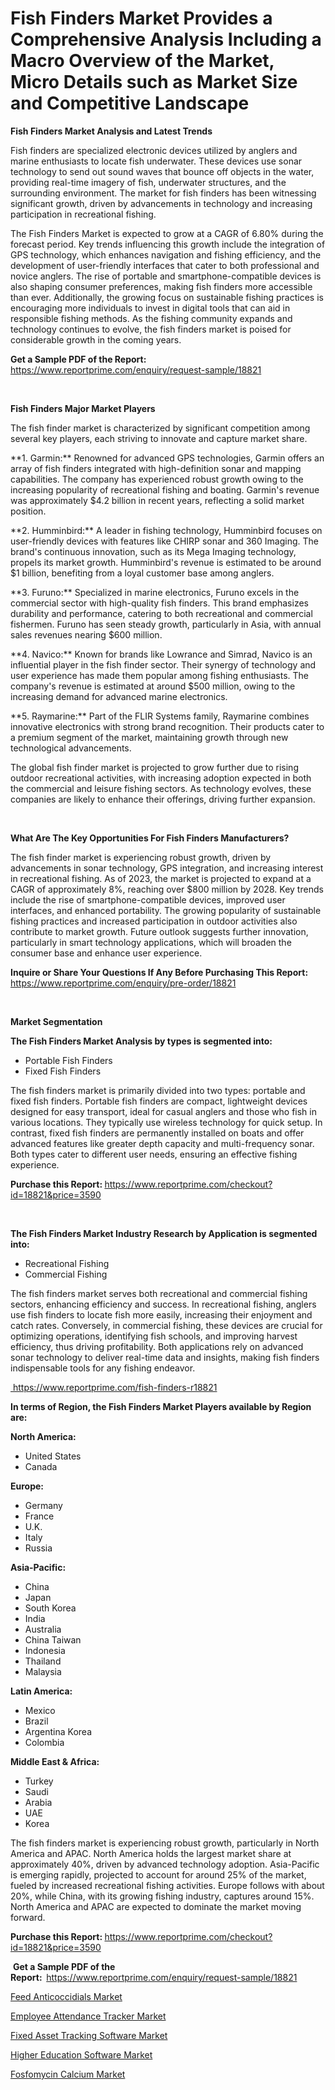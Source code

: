 <p><h1>Fish Finders Market Provides a Comprehensive Analysis Including a Macro Overview of the Market, Micro Details such as Market Size and Competitive Landscape</h1></p><p><strong>Fish Finders Market Analysis and Latest Trends</strong></p>
<p><p>Fish finders are specialized electronic devices utilized by anglers and marine enthusiasts to locate fish underwater. These devices use sonar technology to send out sound waves that bounce off objects in the water, providing real-time imagery of fish, underwater structures, and the surrounding environment. The market for fish finders has been witnessing significant growth, driven by advancements in technology and increasing participation in recreational fishing. </p><p>The Fish Finders Market is expected to grow at a CAGR of 6.80% during the forecast period. Key trends influencing this growth include the integration of GPS technology, which enhances navigation and fishing efficiency, and the development of user-friendly interfaces that cater to both professional and novice anglers. The rise of portable and smartphone-compatible devices is also shaping consumer preferences, making fish finders more accessible than ever. Additionally, the growing focus on sustainable fishing practices is encouraging more individuals to invest in digital tools that can aid in responsible fishing methods. As the fishing community expands and technology continues to evolve, the fish finders market is poised for considerable growth in the coming years.</p></p>
<p><strong>Get a Sample PDF of the Report:&nbsp;</strong> <a href="https://www.reportprime.com/enquiry/request-sample/18821?utm_campaign=100&utm_medium=2&utm_source=Github&utm_content=ia&utm_term=22112024&utm_id=fish-finders">https://www.reportprime.com/enquiry/request-sample/18821</a></p>
<p>&nbsp;</p>
<p><strong>Fish Finders Major Market Players</strong></p>
<p><p>The fish finder market is characterized by significant competition among several key players, each striving to innovate and capture market share. </p><p>**1. Garmin:** Renowned for advanced GPS technologies, Garmin offers an array of fish finders integrated with high-definition sonar and mapping capabilities. The company has experienced robust growth owing to the increasing popularity of recreational fishing and boating. Garmin's revenue was approximately $4.2 billion in recent years, reflecting a solid market position.</p><p>**2. Humminbird:** A leader in fishing technology, Humminbird focuses on user-friendly devices with features like CHIRP sonar and 360 Imaging. The brand's continuous innovation, such as its Mega Imaging technology, propels its market growth. Humminbird's revenue is estimated to be around $1 billion, benefiting from a loyal customer base among anglers.</p><p>**3. Furuno:** Specialized in marine electronics, Furuno excels in the commercial sector with high-quality fish finders. This brand emphasizes durability and performance, catering to both recreational and commercial fishermen. Furuno has seen steady growth, particularly in Asia, with annual sales revenues nearing $600 million.</p><p>**4. Navico:** Known for brands like Lowrance and Simrad, Navico is an influential player in the fish finder sector. Their synergy of technology and user experience has made them popular among fishing enthusiasts. The company's revenue is estimated at around $500 million, owing to the increasing demand for advanced marine electronics.</p><p>**5. Raymarine:** Part of the FLIR Systems family, Raymarine combines innovative electronics with strong brand recognition. Their products cater to a premium segment of the market, maintaining growth through new technological advancements. </p><p>The global fish finder market is projected to grow further due to rising outdoor recreational activities, with increasing adoption expected in both the commercial and leisure fishing sectors. As technology evolves, these companies are likely to enhance their offerings, driving further expansion.</p></p>
<p>&nbsp;</p>
<p><strong>What Are The Key Opportunities For Fish Finders Manufacturers?</strong></p>
<p><p>The fish finder market is experiencing robust growth, driven by advancements in sonar technology, GPS integration, and increasing interest in recreational fishing. As of 2023, the market is projected to expand at a CAGR of approximately 8%, reaching over $800 million by 2028. Key trends include the rise of smartphone-compatible devices, improved user interfaces, and enhanced portability. The growing popularity of sustainable fishing practices and increased participation in outdoor activities also contribute to market growth. Future outlook suggests further innovation, particularly in smart technology applications, which will broaden the consumer base and enhance user experience.</p></p>
<p><strong>Inquire or Share Your Questions If Any Before Purchasing This Report:</strong> <a href="https://www.reportprime.com/enquiry/pre-order/18821?utm_campaign=100&utm_medium=2&utm_source=Github&utm_content=ia&utm_term=22112024&utm_id=fish-finders">https://www.reportprime.com/enquiry/pre-order/18821</a></p>
<p>&nbsp;</p>
<p><strong>Market Segmentation</strong></p>
<p><strong>The Fish Finders Market Analysis by types is segmented into:</strong></p>
<p><ul><li>Portable Fish Finders</li><li>Fixed Fish Finders</li></ul></p>
<p><p>The fish finders market is primarily divided into two types: portable and fixed fish finders. Portable fish finders are compact, lightweight devices designed for easy transport, ideal for casual anglers and those who fish in various locations. They typically use wireless technology for quick setup. In contrast, fixed fish finders are permanently installed on boats and offer advanced features like greater depth capacity and multi-frequency sonar. Both types cater to different user needs, ensuring an effective fishing experience.</p></p>
<p><strong>Purchase this Report:&nbsp;</strong><a href="https://www.reportprime.com/checkout?id=18821&price=3590&utm_campaign=100&utm_medium=2&utm_source=Github&utm_content=ia&utm_term=22112024&utm_id=fish-finders">https://www.reportprime.com/checkout?id=18821&price=3590</a></p>
<p>&nbsp;</p>
<p><strong>The Fish Finders Market Industry Research by Application is segmented into:</strong></p>
<p><ul><li>Recreational Fishing</li><li>Commercial Fishing</li></ul></p>
<p><p>The fish finders market serves both recreational and commercial fishing sectors, enhancing efficiency and success. In recreational fishing, anglers use fish finders to locate fish more easily, increasing their enjoyment and catch rates. Conversely, in commercial fishing, these devices are crucial for optimizing operations, identifying fish schools, and improving harvest efficiency, thus driving profitability. Both applications rely on advanced sonar technology to deliver real-time data and insights, making fish finders indispensable tools for any fishing endeavor.</p></p>
<p><a href="https://www.reportprime.com/fish-finders-r18821?utm_campaign=100&utm_medium=2&utm_source=Github&utm_content=ia&utm_term=22112024&utm_id=fish-finders">&nbsp;https://www.reportprime.com/fish-finders-r18821</a></p>
<p><strong>In terms of Region, the Fish Finders Market Players available by Region are:</strong></p>
<p>
    <p> <strong> North America: </strong>
        <ul>
            <li>United States</li>
            <li>Canada</li>
        </ul>
        </p> 
    <p> <strong> Europe: </strong>
        <ul>
            <li>Germany</li>
            <li>France</li>
            <li>U.K.</li>
            <li>Italy</li>
            <li>Russia</li>
        </ul>
        </p> 
    <p> <strong> Asia-Pacific: </strong>
        <ul>
            <li>China</li>
            <li>Japan</li>
            <li>South Korea</li>
            <li>India</li>
            <li>Australia</li>
            <li>China Taiwan</li>
            <li>Indonesia</li>
            <li>Thailand</li>
            <li>Malaysia</li>
        </ul>
        </p> 
    <p> <strong> Latin America: </strong>
        <ul>
            <li>Mexico</li>
            <li>Brazil</li>
            <li>Argentina Korea</li>
            <li>Colombia</li>
        </ul>
        </p> 
    <p> <strong> Middle East & Africa: </strong>
        <ul>
            <li>Turkey</li>
            <li>Saudi</li>
            <li>Arabia</li>
            <li>UAE</li>
            <li>Korea</li>
        </ul>
    </p>
    </p>
<p><p>The fish finders market is experiencing robust growth, particularly in North America and APAC. North America holds the largest market share at approximately 40%, driven by advanced technology adoption. Asia-Pacific is emerging rapidly, projected to account for around 25% of the market, fueled by increased recreational fishing activities. Europe follows with about 20%, while China, with its growing fishing industry, captures around 15%. North America and APAC are expected to dominate the market moving forward.</p></p>
<p><strong>Purchase this Report: </strong><a href="https://www.reportprime.com/checkout?id=18821&price=3590&utm_campaign=100&utm_medium=2&utm_source=Github&utm_content=ia&utm_term=22112024&utm_id=fish-finders">https://www.reportprime.com/checkout?id=18821&price=3590</a></p>
<p>&nbsp;<strong>Get a Sample PDF of the Report:&nbsp;&nbsp;</strong><a href="https://www.reportprime.com/enquiry/request-sample/18821?utm_campaign=100&utm_medium=2&utm_source=Github&utm_content=ia&utm_term=22112024&utm_id=fish-finders">https://www.reportprime.com/enquiry/request-sample/18821</a></p>
<p><strong></strong></p>
<p><p><a href="https://issuu.com/reportprime-2/docs/feed-anticoccidials-market-size-203_41dfd254632751?utm_campaign=100&utm_medium=2&utm_source=Github&utm_content=ia&utm_term=22112024&utm_id=fish-finders">Feed Anticoccidials Market</a></p><p><a href="https://www.linkedin.com/pulse/employee-attendance-tracker-market-forecasted-from-2024--xdyge?utm_campaign=100&utm_medium=2&utm_source=Github&utm_content=ia&utm_term=22112024&utm_id=fish-finders">Employee Attendance Tracker Market</a></p><p><a href="https://www.linkedin.com/pulse/exploring-growth-opportunities-fixed-asset-tracking-software-3gqce?utm_campaign=100&utm_medium=2&utm_source=Github&utm_content=ia&utm_term=22112024&utm_id=fish-finders">Fixed Asset Tracking Software Market</a></p><p><a href="https://www.linkedin.com/pulse/higher-education-software-market-outlook-anticipated-growth-q397e?utm_campaign=100&utm_medium=2&utm_source=Github&utm_content=ia&utm_term=22112024&utm_id=fish-finders">Higher Education Software Market</a></p><p><a href="https://issuu.com/reportprime-2/docs/fosfomycin-calcium-market-size-2030_a16b22d11625de?utm_campaign=100&utm_medium=2&utm_source=Github&utm_content=ia&utm_term=22112024&utm_id=fish-finders">Fosfomycin Calcium Market</a></p></p>